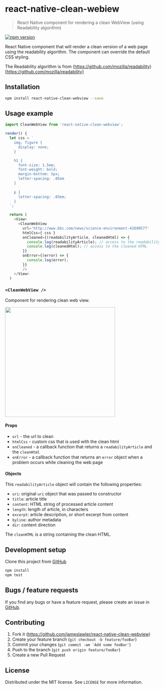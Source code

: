 # react-native-clean-webiew
> React Native component for rendering a clean WebView (using Readability algorithm)

[![npm version](https://badge.fury.io/js/react-native-clean-webview.svg)](https://badge.fury.io/js/react-native-clean-webview)

React Native component that will render a clean version of a web page using the readability algorithm. The component can override the default CSS styling.

The Readability algorithm is from (https://github.com/mozilla/readability)[https://github.com/mozilla/readability] 

## Installation

```sh
npm install react-native-clean-webview --save
```

## Usage example

```js
import CleanWebView from 'react-native-clean-webview';

render() {
  let css = `
    img, figure {
      display: none;
    }

    h1 {
      font-size: 1.5em;
      font-weight: bold;
      margin-bottom: 5px;
      letter-spacing: .05em
    }
    
    p {
      letter-spacing: .03em;
    }
  `;

  return (
    <View>
      <CleanWebView
        url='http://www.bbc.com/news/science-environment-42690577'
        htmlCss={ css }
        onCleaned={(readabilityArticle, cleanedHtml) => {
          console.log(readabilityArticle); // access to the readability article object
          console.log(cleanedHtml); // access to the cleaned HTML
        }}
        onError={(error) => {
          console.log(error);
        }}
        />
    </View>
  )

```

### `<CleanWebView />`

Component for rendering clean web view.

<img src="https://raw.githubusercontent.com/jameslawler/react-native-clean-webview/master/demo/demo.png" width="360">

#### Props

- `url` - the url to clean
- `htmlCss` - custom css that is used with the clean html
- `onCleaned` - a callback function that returns a `readabilityArticle` and the `cleanHtml`
- `onError` - a callback function that returns an `error` object when a problem occurs while cleaning the web page

#### Objects

This `readabilityArticle` object will contain the following properties:

* `uri`: original `uri` object that was passed to constructor
* `title`: article title
* `content`: HTML string of processed article content
* `length`: length of article, in characters
* `excerpt`: article description, or short excerpt from content
* `byline`: author metadata
* `dir`: content direction

The `cleanHTML` is a string containing the clean HTML.

## Development setup

Clone this project from [GitHub](https://github.com/jameslawler/react-native-clean-webview)

```sh
npm install
npm test
```

## Bugs / feature requests

If you find any bugs or have a feature request, please create an issue in [GitHub](https://github.com/jameslawler/react-native-clean-webview).

## Contributing

1. Fork it (<https://github.com/jameslawler/react-native-clean-webview>)
2. Create your feature branch (`git checkout -b feature/fooBar`)
3. Commit your changes (`git commit -am 'Add some fooBar'`)
4. Push to the branch (`git push origin feature/fooBar`)
5. Create a new Pull Request

## License

Distributed under the MIT license. See ``LICENSE`` for more information.